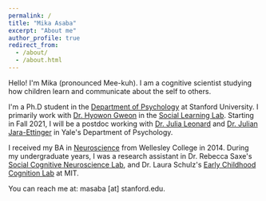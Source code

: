 ```yaml
---
permalink: /
title: "Mika Asaba"
excerpt: "About me"
author_profile: true
redirect_from: 
  - /about/
  - /about.html
---
```


Hello! I'm Mika (pronounced Mee-kuh). I am a cognitive scientist studying how children learn and communicate about the self to others. 

I'm a Ph.D student in the [Department of Psychology](https://psychology.stanford.edu/) at Stanford University. I primarily work with [Dr. Hyowon Gweon](https://web.stanford.edu/~hyo/Home.html) in the [Social Learning Lab](http://sll.stanford.edu/). Starting in Fall 2021, I will be a postdoc working with [Dr. Julia Leonard](https://jlnrd.github.io/) and [Dr. Julian Jara-Ettinger](https://compdevlab.yale.edu/) in Yale's Department of Psychology.

I received my BA in [Neuroscience](https://www.wellesley.edu/neuroscience) from Wellesley College in 2014. During my undergraduate years, I was a research assistant in Dr. Rebecca Saxe's [Social Cognitive Neuroscience Lab](https://saxelab.mit.edu/), and Dr. Laura Schulz's [Early Childhood Cognition Lab](http://eccl.mit.edu/) at MIT.

You can reach me at: masaba [at] stanford.edu.